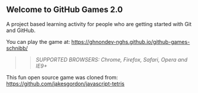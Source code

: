 ## Welcome to GitHub Games 2.0

A project based learning activity for people who are getting started with Git and GitHub.

You can play the game at:  https://ghnondev-nghs.github.io/github-games-schnibb/

>> _*SUPPORTED BROWSERS*: Chrome, Firefox, Safari, Opera and IE9+_

This fun open source game was cloned from: https://github.com/jakesgordon/javascript-tetris
